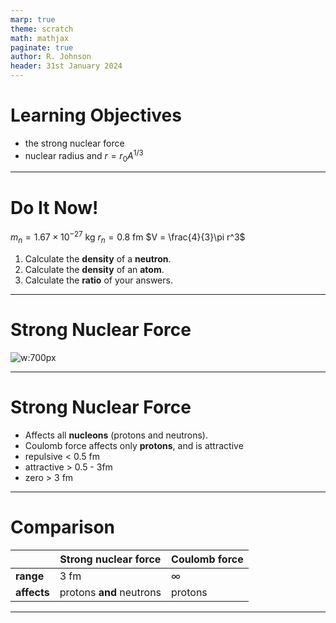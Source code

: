 ```yaml
---
marp: true
theme: scratch
math: mathjax
paginate: true
author: R. Johnson
header: 31st January 2024
---
```


# Learning Objectives

- the strong nuclear force
- nuclear radius and $r = r_0 A^{1/3}$

---

# Do It Now!

$m_n = 1.67 \times 10^{-27} \text{ kg}$
$r_n = 0.8 \text{ fm}$
$V = \frac{4}{3}\pi r^3$

1. Calculate the **density** of a **neutron**.
2. Calculate the **density** of an **atom**.
3. Calculate the **ratio** of your answers.

---

# Strong Nuclear Force

![w:700px](https://i.stack.imgur.com/3u1dR.png)

---

# Strong Nuclear Force

- Affects all **nucleons** (protons and neutrons).
- Coulomb force affects only **protons**, and is attractive
- repulsive < 0.5 fm
- attractive > 0.5 - 3fm
- zero > 3 fm

---

# Comparison

|             | Strong nuclear force     | Coulomb force |
| ----------- | ------------------------ | ------------- |
| **range**   | 3 fm                     | &infin;       |
| **affects** | protons **and** neutrons | protons       |

---
